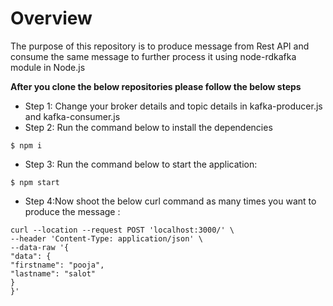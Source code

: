 # Overview

The purpose of this repository is to produce message from Rest API and consume the same message to further process it using node-rdkafka module in Node.js

**After you clone the below repositories please follow the below steps**

- Step 1: Change your broker details and topic details in kafka-producer.js and kafka-consumer.js
- Step 2: Run the command below to install the dependencies

```
$ npm i
```

- Step 3: Run the command below to start the application:

```
$ npm start
```

- Step 4:Now shoot the below curl command as many times you want to produce the message :

```
curl --location --request POST 'localhost:3000/' \
--header 'Content-Type: application/json' \
--data-raw '{
"data": {
"firstname": "pooja",
"lastname": "salot"
}
}'
```
